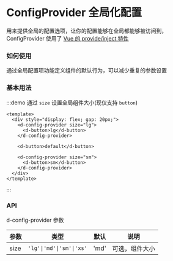 # ConfigProvider 全局化配置

用来提供全局的配置选项，让你的配置能够在全局都能够被访问到，ConfigProvider 使用了 [Vue 的 provide/inject 特性](https://v3.cn.vuejs.org/guide/composition-api-provide-inject.html)

### 如何使用

通过全局配置项功能定义组件的默认行为，可以减少重复的参数设置

### 基本用法

:::demo 通过 `size` 设置全局组件大小(现仅支持 `button`)

```vue
<template>
  <div style="display: flex; gap: 20px;">
    <d-config-provider size="lg">
      <d-button>lg</d-button>
    </d-config-provider>

    <d-button>default</d-button>

    <d-config-provider size="sm">
      <d-button>sm</d-button>
    </d-config-provider>
  </div>
</template>
```

:::

### API

d-config-provider 参数

| 参数 | 类型                     | 默认 | 说明           |
| ---- | ------------------------ | ---- | -------------- |
| size | `'lg'\|'md'\|'sm'\|'xs'` | 'md' | 可选，组件大小 |
